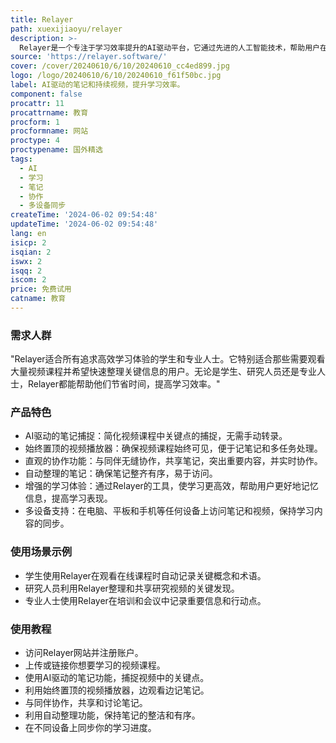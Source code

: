 ```yaml
---
title: Relayer
path: xuexijiaoyu/relayer
description: >-
  Relayer是一个专注于学习效率提升的AI驱动平台，它通过先进的人工智能技术，帮助用户在观看视频课程时自动捕捉关键点，简化笔记过程。Relayer还提供了始终置顶的视频播放器，确保用户在记笔记或多任务处理时不会丢失课程内容。此外，它还支持与同伴的无缝协作，共享笔记，突出重要部分，并实时协作。Relayer自动整理笔记，确保一切井井有条，易于访问。它还支持多设备访问，保持学习内容在电脑、平板和手机之间的同步。
source: 'https://relayer.software/'
cover: /cover/20240610/6/10/20240610_cc4ed899.jpg
logo: /logo/20240610/6/10/20240610_f61f50bc.jpg
label: AI驱动的笔记和持续视频，提升学习效率。
component: false
procattr: 11
procattrname: 教育
procform: 1
procformname: 网站
proctype: 4
proctypename: 国外精选
tags:
  - AI
  - 学习
  - 笔记
  - 协作
  - 多设备同步
createTime: '2024-06-02 09:54:48'
updateTime: '2024-06-02 09:54:48'
lang: en
isicp: 2
isqian: 2
iswx: 2
isqq: 2
iscom: 2
price: 免费试用
catname: 教育
---
```




### 需求人群
"Relayer适合所有追求高效学习体验的学生和专业人士。它特别适合那些需要观看大量视频课程并希望快速整理关键信息的用户。无论是学生、研究人员还是专业人士，Relayer都能帮助他们节省时间，提高学习效率。"

### 产品特色
* AI驱动的笔记捕捉：简化视频课程中关键点的捕捉，无需手动转录。
* 始终置顶的视频播放器：确保视频课程始终可见，便于记笔记和多任务处理。
* 直观的协作功能：与同伴无缝协作，共享笔记，突出重要内容，并实时协作。
* 自动整理的笔记：确保笔记整齐有序，易于访问。
* 增强的学习体验：通过Relayer的工具，使学习更高效，帮助用户更好地记忆信息，提高学习表现。
* 多设备支持：在电脑、平板和手机等任何设备上访问笔记和视频，保持学习内容的同步。

### 使用场景示例
* 学生使用Relayer在观看在线课程时自动记录关键概念和术语。
* 研究人员利用Relayer整理和共享研究视频的关键发现。
* 专业人士使用Relayer在培训和会议中记录重要信息和行动点。

### 使用教程
* 访问Relayer网站并注册账户。
* 上传或链接你想要学习的视频课程。
* 使用AI驱动的笔记功能，捕捉视频中的关键点。
* 利用始终置顶的视频播放器，边观看边记笔记。
* 与同伴协作，共享和讨论笔记。
* 利用自动整理功能，保持笔记的整洁和有序。
* 在不同设备上同步你的学习进度。

  
